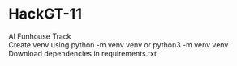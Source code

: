 # HackGT-11
AI Funhouse Track  
Create venv using python -m venv venv or python3 -m venv venv  
Download dependencies in requirements.txt  


